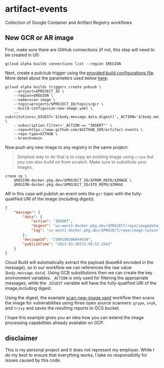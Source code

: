 # artifact-events

Collection of Google Container and Artifact Registry workflows 

## New GCR or AR image 

First, make sure there are GitHub connections (if not, this step will need to be created in UI):

```shell
gcloud alpha builds connections list --region $REGION
```

Next, create a pub/sub trigger using the [provided  build configurations file](scan-new-image.yaml). More detail about the parameters used below [here](https://cloud.google.com/build/docs/automate-builds-pubsub-events):

```shell
gcloud alpha builds triggers create pubsub \
    --project=$PROJECT_ID \
    --region=$REGION \
    --name=scan-image \
    --topic=projects/$PROJECT_ID/topics/gcr \
    --build-config=scan-new-image.yaml \
    --substitutions=_DIGEST='$(body.message.data.digest)',_ACTION='$(body.message.data.action)',_SNYK_TOKEN=$SNYK_TOKEN,_BUCKET=$BUCKET \
    --subscription-filter='_ACTION == "INSERT"' \
    --repo=https://www.github.com/$GITHUB_SER/artifact-events \
    --repo-type=GITHUB \
    --branch=main
```

Now push any new image to any registry in the same project: 

> Simplest way to do that is to copy an existing image using `crane` but you can also build on from scratch. Make sure to substitute your images.

```shell
crane cp \
    $REGION-docker.pkg.dev/$PROJECT_ID/$FROM_REPO/$IMAGE \
    $REGION-docker.pkg.dev/$PROJECT_ID/$TO_REPO/$IMAGE
```

AR in this case will publish an event onto the `gcr` topic with the fully-qualified URI of the image (including digest). 

```json
{
    "message": {
        "data": {
            "action": "INSERT", 
            "digest": "us-west1-docker.pkg.dev/$PROJECT/repo/image@sha256:54bc0fead59f304f1727280c3b520aeea7b9e6fd405b7a6ee1dddc8d78044516", 
            "tag": "us-west1-docker.pkg.dev/$PROJECT/repo/image:latest"
        },
        "messageId": "7309198396944430",
        "publishTime": "2023-03-30T21:56:52.254Z"
    }
}
```

Cloud Build will automatically extract the payload (base64 encoded in the message), so in our workflow we can references the raw value (`body.message.data`). Using GCB substitutions then we can create the key environment variables. `_ACTION` is only used for filtering the appropriate messages, while the `_DIGEST` variable will have the fully-qualified URI of the image,including digest.

Using the digest, the example [scan-new-image.yaml](scan-new-image.yaml) workflow then scans the image for vulnerabilities using three open source scanners: `grype`, `snyk`, and `trivy` and saves the resulting reports to GCS bucket.

I hope this example gives you an idea how you can extend the image processing capabilities already available on GCP. 

## disclaimer

This is my personal project and it does not represent my employer. While I do my best to ensure that everything works, I take no responsibility for issues caused by this code.

